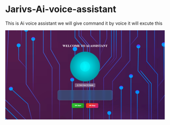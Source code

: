 # Jarivs-Ai-voice-assistant
This is Ai voice assistant we will give command it by voice it will excute this 

![Jarivs AI Voice Assistant](https://raw.githubusercontent.com/Haseeb1717/Jarivs-Ai-voice-assistant/main/Ai%20Assistant.png)
